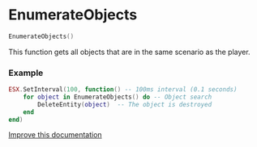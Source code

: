 # EnumerateObjects

```lua
EnumerateObjects()
```
This function gets all objects that are in the same scenario as the player.

### Example
```lua
ESX.SetInterval(100, function() -- 100ms interval (0.1 seconds)
	for object in EnumerateObjects() do -- Object search
		DeleteEntity(object)  -- The object is destroyed
	end
end)
```

[Improve this documentation](https://github.com/esx-framework/esx-framework.github.io/blob/development/docs/es_extended2/client/functions/game/enumerateobjects.md)